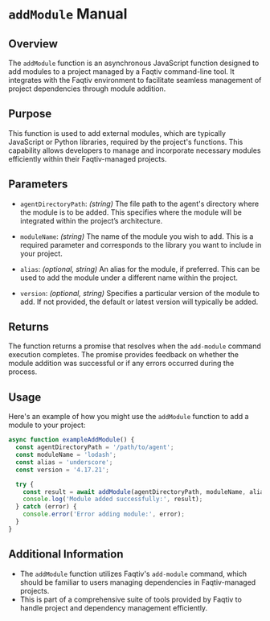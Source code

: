 # `addModule` Manual

## Overview

The `addModule` function is an asynchronous JavaScript function designed to add modules to a project managed by a Faqtiv command-line tool. It integrates with the Faqtiv environment to facilitate seamless management of project dependencies through module addition.

## Purpose

This function is used to add external modules, which are typically JavaScript or Python libraries, required by the project's functions. This capability allows developers to manage and incorporate necessary modules efficiently within their Faqtiv-managed projects.

## Parameters

- `agentDirectoryPath`: *(string)* The file path to the agent's directory where the module is to be added. This specifies where the module will be integrated within the project’s architecture.
  
- `moduleName`: *(string)* The name of the module you wish to add. This is a required parameter and corresponds to the library you want to include in your project.
  
- `alias`: *(optional, string)* An alias for the module, if preferred. This can be used to add the module under a different name within the project.
  
- `version`: *(optional, string)* Specifies a particular version of the module to add. If not provided, the default or latest version will typically be added.

## Returns

The function returns a promise that resolves when the `add-module` command execution completes. The promise provides feedback on whether the module addition was successful or if any errors occurred during the process.

## Usage

Here's an example of how you might use the `addModule` function to add a module to your project:

```javascript
async function exampleAddModule() {
  const agentDirectoryPath = '/path/to/agent';
  const moduleName = 'lodash';
  const alias = 'underscore';
  const version = '4.17.21';

  try {
    const result = await addModule(agentDirectoryPath, moduleName, alias, version);
    console.log('Module added successfully:', result);
  } catch (error) {
    console.error('Error adding module:', error);
  }
}
```

## Additional Information

- The `addModule` function utilizes Faqtiv's `add-module` command, which should be familiar to users managing dependencies in Faqtiv-managed projects.
- This is part of a comprehensive suite of tools provided by Faqtiv to handle project and dependency management efficiently.